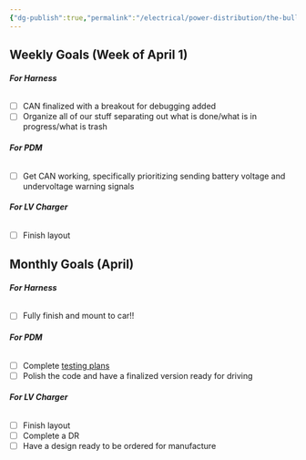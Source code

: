 ```yaml
---
{"dg-publish":true,"permalink":"/electrical/power-distribution/the-bulletin-board/"}
---
```


## Weekly Goals (Week of April 1)

###### **For Harness**
- [ ] CAN finalized with a breakout for debugging added
- [ ] Organize all of our stuff separating out what is done/what is in progress/what is trash

###### **For PDM**
- [ ] Get CAN working, specifically prioritizing sending battery voltage and undervoltage warning signals

###### **For LV Charger**
- [ ] Finish layout

## Monthly Goals (April)

###### **For Harness**
- [ ] Fully finish and mount to car!!

###### **For PDM**
- [ ] Complete [testing plans](https://docs.google.com/document/d/1Ojkzd-2abVfz04r5hTp6LYRJP8-pr1D0azjeg3GUBKw/edit?usp=sharing) 
- [ ] Polish the code and have a finalized version ready for driving

###### **For LV Charger**
- [ ] Finish layout
- [ ] Complete a DR
- [ ] Have a design ready to be ordered for manufacture